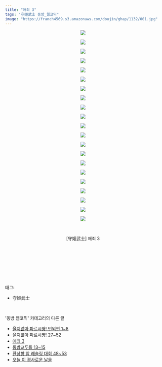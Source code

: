```yaml
---
title: "애죄 3"
tags: "守姫武士 동방_웹코믹"
image: "https://franch4569.s3.amazonaws.com/doujin/ghap/1132/001.jpg"
---
```

<div class="article">
<p style="text-align: center; clear: none; float: none;"><img src="{{ site.imgserver2 }}/ghap/1132/001.jpg"/></p>
<p style="text-align: center; clear: none; float: none;"><img src="{{ site.imgserver2 }}/ghap/1132/002.jpg"/></p>
<p style="text-align: center; clear: none; float: none;"><img src="{{ site.imgserver2 }}/ghap/1132/003.jpg"/></p>
<p style="text-align: center; clear: none; float: none;"><img src="{{ site.imgserver2 }}/ghap/1132/004.jpg"/></p>
<p style="text-align: center; clear: none; float: none;"><img src="{{ site.imgserver2 }}/ghap/1132/005.jpg"/></p>
<p style="text-align: center; clear: none; float: none;"><img src="{{ site.imgserver2 }}/ghap/1132/006.jpg"/></p>
<p style="text-align: center; clear: none; float: none;"><img src="{{ site.imgserver2 }}/ghap/1132/007.jpg"/></p>
<p style="text-align: center; clear: none; float: none;"><img src="{{ site.imgserver2 }}/ghap/1132/008.jpg"/></p>
<p style="text-align: center; clear: none; float: none;"><img src="{{ site.imgserver2 }}/ghap/1132/009.jpg"/></p>
<p style="text-align: center; clear: none; float: none;"><img src="{{ site.imgserver2 }}/ghap/1132/010.jpg"/></p>
<p style="text-align: center; clear: none; float: none;"><img src="{{ site.imgserver2 }}/ghap/1132/011.jpg"/></p>
<p style="text-align: center; clear: none; float: none;"><img src="{{ site.imgserver2 }}/ghap/1132/012.jpg"/></p>
<p style="text-align: center; clear: none; float: none;"><img src="{{ site.imgserver2 }}/ghap/1132/013.jpg"/></p>
<p style="text-align: center; clear: none; float: none;"><img src="{{ site.imgserver2 }}/ghap/1132/014.jpg"/></p>
<p style="text-align: center; clear: none; float: none;"><img src="{{ site.imgserver2 }}/ghap/1132/015.jpg"/></p>
<p style="text-align: center; clear: none; float: none;"><img src="{{ site.imgserver2 }}/ghap/1132/016.jpg"/></p>
<p style="text-align: center; clear: none; float: none;"><img src="{{ site.imgserver2 }}/ghap/1132/017.jpg"/></p>
<p style="text-align: center; clear: none; float: none;"><img src="{{ site.imgserver2 }}/ghap/1132/018.jpg"/></p>
<p style="text-align: center; clear: none; float: none;"><img src="{{ site.imgserver2 }}/ghap/1132/019.jpg"/></p>
<p style="text-align: center; clear: none; float: none;"><img src="{{ site.imgserver2 }}/ghap/1132/020.jpg"/></p>
<p style="text-align: center; clear: none; float: none;"><img src="{{ site.imgserver2 }}/ghap/1132/021.jpg"/></p>
<p style="text-align: center; clear: none; float: none;"><br/></p>
<p style="text-align: center; clear: none; float: none;">[守姫武士] 애죄 3</p>
<p style="text-align: center; clear: none; float: none;"><br/></p>
<p style="text-align: center; clear: none; float: none;"><br/></p>
<p><br/></p>
</div><br/>
<div class="tagTrail">
<p>태그: </p>
<ul>
<li>守姫武士</li>
</ul>
</div><br/>
<div class="another">
<p>'동방 웹코믹' 카테고리의 다른 글</p>
<ul>
<li><a href="/ghap_1151">울지않아 파르시쨩! 번외편 1~8</a></li>
<li><a href="/ghap_1150">울지않아 파르시쨩! 27~52</a></li>
<li><a href="/ghap_1132">애죄 3</a></li>
<li><a href="/ghap_1124">동방교두돌 13~15</a></li>
<li><a href="/ghap_1101">환상향 암 레슬링 대회 48~53</a></li>
<li><a href="/ghap_1081">오늘 이 경사로운 날을</a></li>
</ul>
</div><br/>
<div class="cb_module cb_fluid">
<div class="cb_wrt cb_profile">
</div><!-- commentList close -->
</div><br/>
